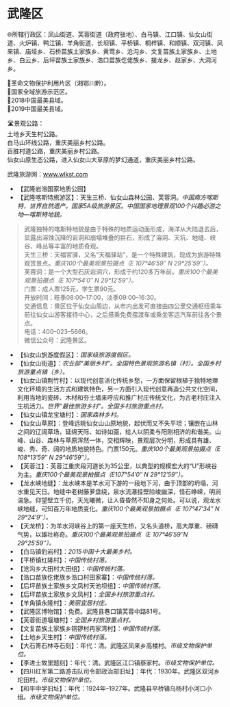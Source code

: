 # 武隆区  
🌐所辖行政区：凤山街道、芙蓉街道（政府驻地）、白马镇、江口镇、仙女山街道、火炉镇、鸭江镇、羊角街道、长坝镇、平桥镇、桐梓镇、和顺镇、双河镇、凤来镇、庙垭乡、石桥苗族土家族乡、黄莺乡、沧沟乡、文复苗族土家族乡、土地乡、白云乡、后坪苗族土家族乡、浩口苗族仡佬族乡、接龙乡、赵家乡、大洞河乡。  

🚩革命文物保护利用片区（湘鄂川黔）。  
🚩国家全域旅游示范区。  
🏅2018中国最美县域。  
🏅2019中国最美县域。  

🛣️景观公路：  
土地乡天生村公路。  
白马山环线公路，重庆美丽乡村公路。  
百胜村道公路，重庆美丽乡村公路。  
仙女山原生态公路，进入仙女山大草原的梦幻通道，重庆美丽乡村公路。  

武隆旅游网：<a href="http://www.wlkst.com" target="_blank">www.wlkst.com</a>  

* 【武隆岩溶国家地质公园】  
* 【武隆喀斯特旅游区】：天生三桥、仙女山森林公园、芙蓉洞。*中国南方喀斯特，世界自然遗产。国家5A级旅游景区。中国国家地理景观100个兴趣必游之地—喀斯特地貌。*  
> 武隆独特的喀斯特地貌是由于特殊的地质运动面形成，海洋从大陆退去后，显露出溶蚀沉降的岩洞和崩塌堆叠的巨石，形成了溶洞、天坑、地缝、峡谷、峰丛等丰富的地质奇观。  
> 天生三桥：天福官驿，又名“天福驿站”，是一个特殊建筑，现成为旅游特殊观赏景点。*重庆100个最美观景拍摄点（E 107°46′59″ N 29°25′59″）。*  
> 芙蓉洞：是一个大型石灰岩洞穴，形成于约120多万年前。*重庆100个最美观景拍摄点（E 107°54′0″ N 29°12′59″）。*  
> 门票：成人票125元，学生票90元。  
> 开放时间：旺季08:00–17:00，淡季09:00–16:30。  
> 交通信息：景区位于仙女山周边，从市内出发可直接由四公里交通枢纽乘车前往仙女山游客接待中心，之后搭乘免费摆渡车或乘坐客运汽车前往各个景点。  
> 电话：400–023–5666。  
> 微信公众号：武隆景区。  
* 【仙女山旅游度假区】：*国家级旅游度假区。*  
* 【仙女山街道】：*农业部“美丽乡村”。全国特色景观旅游名镇（村）。全国乡村旅游重点镇（乡）。*  
* 【仙女山镇荆竹村】：以现代创意活化传统乡愁，一方面保留根植于独特地理文化环境的生活方式和建筑特色，另一方面引入现代创意再造公共文化空间，利用当地的瓷砖、木材和夯土墙来呼应和推广村庄传统文化，为古老村庄注入生机活力。*世界“最佳旅游乡村”。全国乡村旅游重点村。*  
* 【仙女山镇龙宝塘村】：*国家森林乡村。*  
* 【仙女山草原】：登峰远眺仙女山山原地貌，起伏而又不失平坦；镶嵌在山林之间的辽阔草场，延绵天际、如诗如画，给人以阴柔与阳刚相济的和谐美。山峰、山谷、森林与草原浑然一体，交相辉映，景观层次分明，形成具有雄、峻、秀、奇、阔的地质地貌特色。门票150元。*重庆100个最美观景拍摄点（E 108°13′59″ N 29°46′59″）。*  
* 【芙蓉江】：芙蓉江重庆段河道长为35公里，以典型的规模宏大的“U”形峡谷为主。*重庆100个最美观景拍摄点（E107°54′0″ N 29°12′59″）。*  
* 【龙水峡地缝】：龙水峡本是羊水河下游的一段地下河，由于顶部的坍塌，河水重见天日。地缝中老树藤萝盘绕，泉水流瀑挂壁险峻幽深，怪石峥嵘，明涧湍急。仰望壁立千仞，天光曦微，让人昏昏然不知身之何处。可以说，观龙水峡地缝，可知百万年地质变化。*重庆100个最美观景拍摄点（E 107°47′34″ N 29°24′9″）。*  
* 【天龙桥】：为羊水河峡谷上的第一座天生桥，又名头道桥，高大厚重、磅礴气势，以雄壮称奇。*重庆100个最美观景拍摄点（E 107°46′59″N 29°25′59″）。*  
* 【白马镇豹岩村】：*2015中国十大最美乡村。*  
* 【平桥镇红隆村】：*中国传统村落。*  
* 【沧沟乡大田村大田组】：*中国传统村落。*  
* 【浩口苗族仡佬族乡浩口村田家寨】：*中国传统村落。*  
* 【后坪苗族土家族乡文凤村天池坝组】：*中国传统村落。*  
* 【后坪苗族土家族乡文凤村】：*全国乡村旅游重点村。*  
* 【羊角镇永隆村】：*美丽宜居村庄。*  
* 【武隆区博物馆】：免费。武隆县巷口镇芙蓉中路81号。  
* 【芙蓉街道堰塘村】：*全国乡村旅游重点村。*  
* 【文复苗族土家族乡铜锣村冉家湾村】：*中国传统村落。*  
* 【土地乡天生村】：*中国传统村落。*  
* 【大石箐石林寺石刻】：年代：清。武隆区凤来乡高楼村。*市级文物保护单位。*  
* 【李进士故里题刻】：年代：清。武隆区江口镇蔡家村。*市级文物保护单位。*  
* 【四川红军第二路游击队司令部政治部旧址】：年代：1930年。武隆区双河乡坨田村。*市级文物保护单位。*  
* 【和平中学旧址】：年代：1924年–1927年。武隆县平桥镇乌杨村小河口小组。*市级文物保护单位。*  
<!-- Last processed: 2025-07-22 03:44:30 -->
